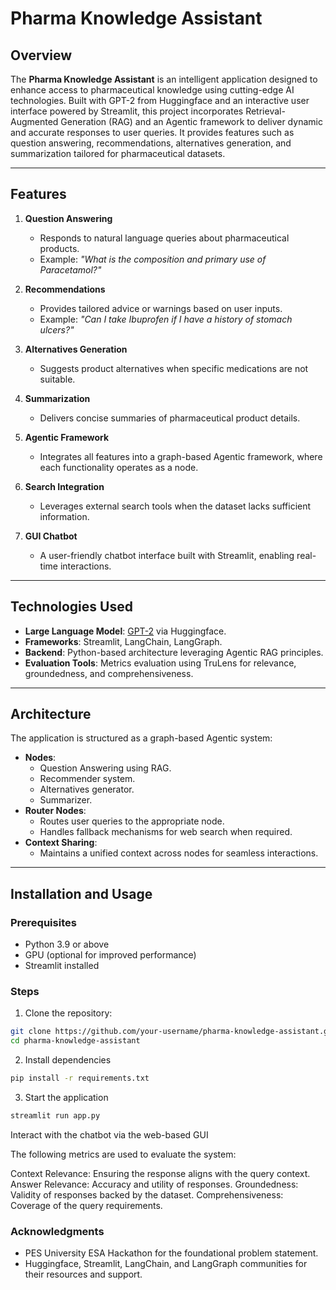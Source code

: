 # Pharma Knowledge Assistant

## Overview
The **Pharma Knowledge Assistant** is an intelligent application designed to enhance access to pharmaceutical knowledge using cutting-edge AI technologies. Built with GPT-2 from Huggingface and an interactive user interface powered by Streamlit, this project incorporates Retrieval-Augmented Generation (RAG) and an Agentic framework to deliver dynamic and accurate responses to user queries. It provides features such as question answering, recommendations, alternatives generation, and summarization tailored for pharmaceutical datasets.

---

## Features
1. **Question Answering**
   - Responds to natural language queries about pharmaceutical products.
   - Example: *"What is the composition and primary use of Paracetamol?"*

2. **Recommendations**
   - Provides tailored advice or warnings based on user inputs.
   - Example: *"Can I take Ibuprofen if I have a history of stomach ulcers?"*

3. **Alternatives Generation**
   - Suggests product alternatives when specific medications are not suitable.

4. **Summarization**
   - Delivers concise summaries of pharmaceutical product details.

5. **Agentic Framework**
   - Integrates all features into a graph-based Agentic framework, where each functionality operates as a node.

6. **Search Integration**
   - Leverages external search tools when the dataset lacks sufficient information.

7. **GUI Chatbot**
   - A user-friendly chatbot interface built with Streamlit, enabling real-time interactions.

---

## Technologies Used
- **Large Language Model**: [GPT-2](https://huggingface.co/gpt2) via Huggingface.
- **Frameworks**: Streamlit, LangChain, LangGraph.
- **Backend**: Python-based architecture leveraging Agentic RAG principles.
- **Evaluation Tools**: Metrics evaluation using TruLens for relevance, groundedness, and comprehensiveness.

---

## Architecture
The application is structured as a graph-based Agentic system:
- **Nodes**:
  - Question Answering using RAG.
  - Recommender system.
  - Alternatives generator.
  - Summarizer.
- **Router Nodes**:
  - Routes user queries to the appropriate node.
  - Handles fallback mechanisms for web search when required.
- **Context Sharing**:
  - Maintains a unified context across nodes for seamless interactions.

---

## Installation and Usage
### Prerequisites
- Python 3.9 or above
- GPU (optional for improved performance)
- Streamlit installed

### Steps
1. Clone the repository:
```bash      
git clone https://github.com/your-username/pharma-knowledge-assistant.git
cd pharma-knowledge-assistant
```
   
2. Install dependencies
```bash
pip install -r requirements.txt
```

3. Start the application
```bash
streamlit run app.py
```
Interact with the chatbot via the web-based GUI

The following metrics are used to evaluate the system:

Context Relevance: Ensuring the response aligns with the query context.
Answer Relevance: Accuracy and utility of responses.
Groundedness: Validity of responses backed by the dataset.
Comprehensiveness: Coverage of the query requirements.

### Acknowledgments
* PES University ESA Hackathon for the foundational problem statement.
* Huggingface, Streamlit, LangChain, and LangGraph communities for their resources and support.


